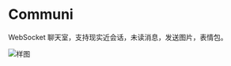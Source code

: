 # Communi
WebSocket 聊天室，支持现实近会话，未读消息，发送图片，表情包。

![样图](https://img-blog.csdnimg.cn/20200808092811128.png?x-oss-process=image/watermark,type_ZmFuZ3poZW5naGVpdGk,shadow_10,text_aHR0cHM6Ly9ibG9nLmNzZG4ubmV0L2FrX2NzZG5v,size_16,color_FFFFFF,t_70)
